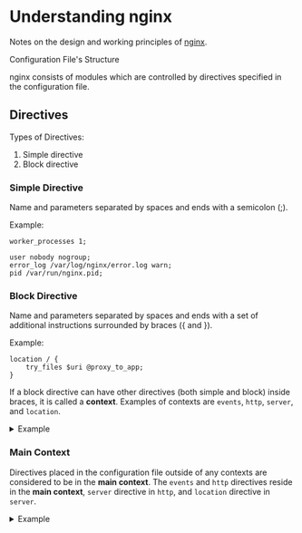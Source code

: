 # Understanding nginx

Notes on the design and working principles of [nginx](https://nginx.org).

<summary>Configuration File's Structure</summary>

nginx consists of modules which are controlled by directives specified in the configuration file.

## Directives

Types of Directives:
1. Simple directive
1. Block directive

### Simple Directive
Name and parameters separated by spaces and ends with a semicolon (;).

Example:
```
worker_processes 1;

user nobody nogroup;
error_log /var/log/nginx/error.log warn;
pid /var/run/nginx.pid;
 ```

### Block Directive
Name and parameters separated by spaces and ends with a set of additional instructions surrounded by braces ({ and }).

Example:
```
location / {
    try_files $uri @proxy_to_app;
}
```

If a block directive can have other directives (both simple and block) inside braces, it is called a __context__. Examples of contexts are `events`, `http`, `server`, and `location`.

<details>
    <summary>Example</summary>

    events {
        worker_connections 768;
        multi_accept on;
    }
</details>

### Main Context

Directives placed in the configuration file outside of any contexts are considered to be in the __main context__. The `events` and `http` directives reside in the __main context__, `server` directive in `http`, and `location` directive in `server`.

<details>
    <summary>Example</summary>

    worker_processes 1;                             # main context

    http {                                          # main context
        server {                                    # context
            listen 80 default_server;
            return 444;
        }
    }
</details>

